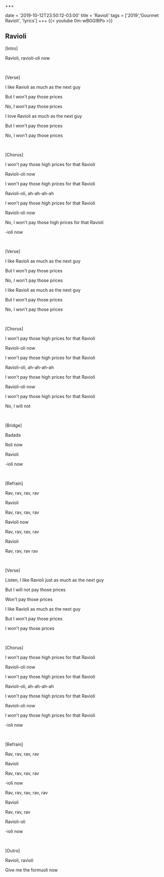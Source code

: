 +++

date = '2019-10-12T23:50:12-03:00'
title = 'Ravioli'
tags = ['2019','Gourmet Ravioli', 'lyrics']
+++
{{< youtube 0m-wBGGIBPo >}}

## Ravioli

[Intro]

Ravioli, ravioli-oli now

&nbsp;

[Verse]

I like Ravioli as much as the next guy

But I won't pay those prices

No, I won't pay those prices

I love Ravioli as much as the next guy

But I won't pay those prices

No, I won't pay those prices

&nbsp;

[Chorus]

I won't pay those high prices for that Ravioli

Ravioli-oli now

I won't pay those high prices for that Ravioli

Ravioli-oli, ah-ah-ah-ah

I won't pay those high prices for that Ravioli

Ravioli-oli now

No, I won't pay those high prices for that Ravioli

-ioli now

&nbsp;

[Verse]

I like Ravioli as much as the next guy

But I won't pay those prices

No, I won't pay those prices

I like Ravioli as much as the next guy

But I won't pay those prices

No, I won't pay those prices

&nbsp;

[Chorus]

I won't pay those high prices for that Ravioli

Ravioli-oli now

I won't pay those high prices for that Ravioli

Ravioli-oli, ah-ah-ah-ah

I won't pay those high prices for that Ravioli

Ravioli-oli now

I won't pay those high prices for that Ravioli

No, I will not

&nbsp;

[Bridge]

Badada

Roli now

Ravioli

-ioli now

&nbsp;

[Refrain]

Rav, rav, rav, rav

Ravioli

Rav, rav, rav, rav

Ravioli now

Rav, rav, rav, rav

Ravioli

Rav, rav, rav rav

&nbsp;

[Verse]

Listen, I like Ravioli just as much as the next guy

But I will not pay those prices

Won't pay those prices

I like Ravioli as much as the next guy

But I won't pay those prices

I won't pay those prices

&nbsp;

[Chorus]

I won't pay those high prices for that Ravioli

Ravioli-oli now

I won't pay those high prices for that Ravioli

Ravioli-oli, ah-ah-ah-ah

I won't pay those high prices for that Ravioli

Ravioli-oli now

I won't pay those high prices for that Ravioli

-ioli now

&nbsp;

[Refrain]

Rav, rav, rav, rav

Ravioli

Rav, rav, rav, rav

-ioli now

Rav, rav, rav, rav, rav

Ravioli

Rav, rav, rav

Ravioli-oli

-ioli now

&nbsp;

[Outro]

Ravioli, ravioli

Give me the formuoli now